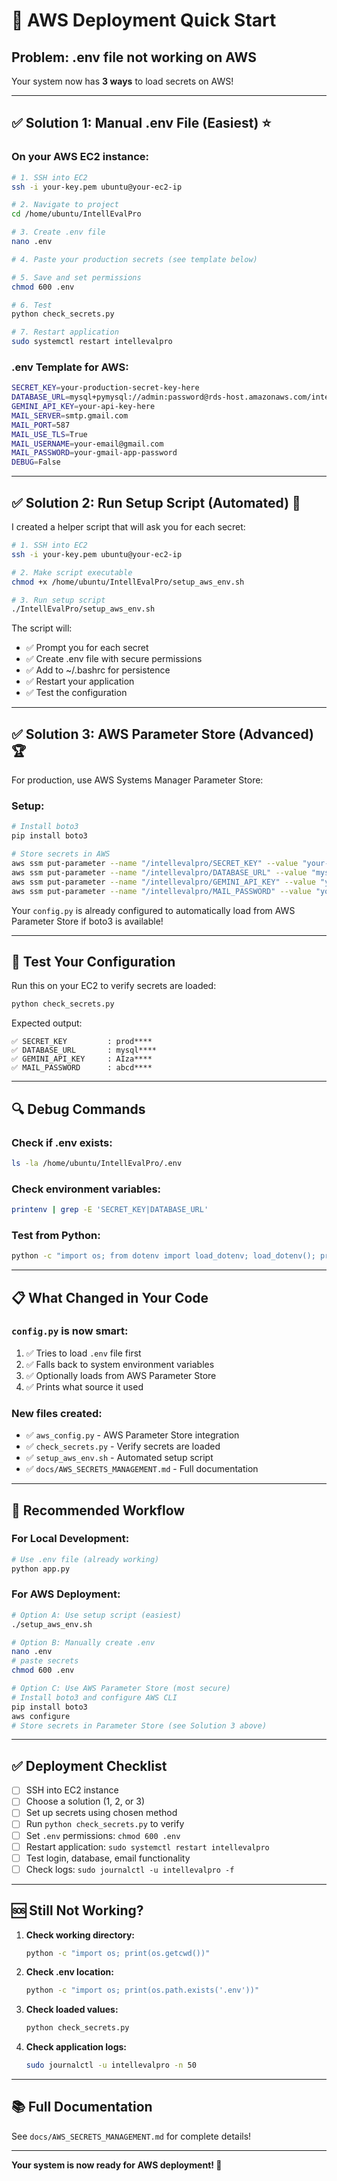 # 🚀 AWS Deployment Quick Start

## Problem: .env file not working on AWS

Your system now has **3 ways** to load secrets on AWS!

---

## ✅ Solution 1: Manual .env File (Easiest) ⭐

### On your AWS EC2 instance:

```bash
# 1. SSH into EC2
ssh -i your-key.pem ubuntu@your-ec2-ip

# 2. Navigate to project
cd /home/ubuntu/IntellEvalPro

# 3. Create .env file
nano .env

# 4. Paste your production secrets (see template below)

# 5. Save and set permissions
chmod 600 .env

# 6. Test
python check_secrets.py

# 7. Restart application
sudo systemctl restart intellevalpro
```

### .env Template for AWS:
```bash
SECRET_KEY=your-production-secret-key-here
DATABASE_URL=mysql+pymysql://admin:password@rds-host.amazonaws.com/intellevalpro_db
GEMINI_API_KEY=your-api-key-here
MAIL_SERVER=smtp.gmail.com
MAIL_PORT=587
MAIL_USE_TLS=True
MAIL_USERNAME=your-email@gmail.com
MAIL_PASSWORD=your-gmail-app-password
DEBUG=False
```

---

## ✅ Solution 2: Run Setup Script (Automated) 🤖

I created a helper script that will ask you for each secret:

```bash
# 1. SSH into EC2
ssh -i your-key.pem ubuntu@your-ec2-ip

# 2. Make script executable
chmod +x /home/ubuntu/IntellEvalPro/setup_aws_env.sh

# 3. Run setup script
./IntellEvalPro/setup_aws_env.sh
```

The script will:
- ✅ Prompt you for each secret
- ✅ Create .env file with secure permissions
- ✅ Add to ~/.bashrc for persistence
- ✅ Restart your application
- ✅ Test the configuration

---

## ✅ Solution 3: AWS Parameter Store (Advanced) 🏆

For production, use AWS Systems Manager Parameter Store:

### Setup:

```bash
# Install boto3
pip install boto3

# Store secrets in AWS
aws ssm put-parameter --name "/intellevalpro/SECRET_KEY" --value "your-key" --type "SecureString"
aws ssm put-parameter --name "/intellevalpro/DATABASE_URL" --value "mysql+pymysql://..." --type "SecureString"
aws ssm put-parameter --name "/intellevalpro/GEMINI_API_KEY" --value "your-key" --type "SecureString"
aws ssm put-parameter --name "/intellevalpro/MAIL_PASSWORD" --value "your-pass" --type "SecureString"
```

Your `config.py` is already configured to automatically load from AWS Parameter Store if boto3 is available!

---

## 🧪 Test Your Configuration

Run this on your EC2 to verify secrets are loaded:

```bash
python check_secrets.py
```

Expected output:
```
✅ SECRET_KEY         : prod****
✅ DATABASE_URL       : mysql****
✅ GEMINI_API_KEY     : AIza****
✅ MAIL_PASSWORD      : abcd****
```

---

## 🔍 Debug Commands

### Check if .env exists:
```bash
ls -la /home/ubuntu/IntellEvalPro/.env
```

### Check environment variables:
```bash
printenv | grep -E 'SECRET_KEY|DATABASE_URL'
```

### Test from Python:
```bash
python -c "import os; from dotenv import load_dotenv; load_dotenv(); print('SECRET_KEY:', os.getenv('SECRET_KEY', 'NOT SET')[:10])"
```

---

## 📋 What Changed in Your Code

### `config.py` is now smart:
1. ✅ Tries to load `.env` file first
2. ✅ Falls back to system environment variables
3. ✅ Optionally loads from AWS Parameter Store
4. ✅ Prints what source it used

### New files created:
- ✅ `aws_config.py` - AWS Parameter Store integration
- ✅ `check_secrets.py` - Verify secrets are loaded
- ✅ `setup_aws_env.sh` - Automated setup script
- ✅ `docs/AWS_SECRETS_MANAGEMENT.md` - Full documentation

---

## 🎯 Recommended Workflow

### For Local Development:
```bash
# Use .env file (already working)
python app.py
```

### For AWS Deployment:
```bash
# Option A: Use setup script (easiest)
./setup_aws_env.sh

# Option B: Manually create .env
nano .env
# paste secrets
chmod 600 .env

# Option C: Use AWS Parameter Store (most secure)
# Install boto3 and configure AWS CLI
pip install boto3
aws configure
# Store secrets in Parameter Store (see Solution 3 above)
```

---

## ✅ Deployment Checklist

- [ ] SSH into EC2 instance
- [ ] Choose a solution (1, 2, or 3)
- [ ] Set up secrets using chosen method
- [ ] Run `python check_secrets.py` to verify
- [ ] Set `.env` permissions: `chmod 600 .env`
- [ ] Restart application: `sudo systemctl restart intellevalpro`
- [ ] Test login, database, email functionality
- [ ] Check logs: `sudo journalctl -u intellevalpro -f`

---

## 🆘 Still Not Working?

1. **Check working directory:**
   ```bash
   python -c "import os; print(os.getcwd())"
   ```

2. **Check .env location:**
   ```bash
   python -c "import os; print(os.path.exists('.env'))"
   ```

3. **Check loaded values:**
   ```bash
   python check_secrets.py
   ```

4. **Check application logs:**
   ```bash
   sudo journalctl -u intellevalpro -n 50
   ```

---

## 📚 Full Documentation

See `docs/AWS_SECRETS_MANAGEMENT.md` for complete details!

---

**Your system is now ready for AWS deployment! 🚀**
